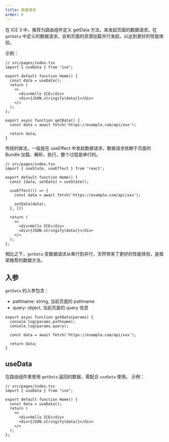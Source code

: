 ```yaml
---
title: 数据请求
order: 6
---
```


在 ICE 3 中，推荐为路由组件定义 getData 方法，来发起页面的数据请求。在 `getData` 中定义的数据请求，会和页面的资源加载并行发起，以达到更好的性能体验。

示例：

```tsx
// src/pages/index.tsx
import { useData } from "ice";

export default function Home() {
  const data = useData();
  return (
    <>
      <div>Hello ICE</div>
      <div>{JSON.stringify(data)}</div>
    </>
  );
};

export async function getData() {
  const data = await fetch('https://example.com/api/xxx');

  return data;
}
```

传统的做法，一般是在 useEffect 中发起数据请求，数据请求依赖于页面的 Bundle 加载、解析、执行，整个过程是串行的。

```tsx
// src/pages/index.tsx
import { useState, useEffect } from 'react';

export default function Home() {
  const [data, setData] = useState();

  useEffect(() => {
    const data = await fetch('https://example.com/api/xxx');

    setData(data);
  }, [])

  return (
    <>
      <div>Hello ICE</div>
      <div>{JSON.stringify(data)}</div>
    </>
  );
};
```

相比之下，`getData` 变数据请求从串行到并行，天然带来了更好的性能体验，是框架推荐的数据方法。

## 入参

`getData` 的入参包含：

- pathname: string, 当前页面的 pathname
- query: object, 当前页面的 query 信息

```tsx
export async function getData(params) {
  console.log(params.pathname);
  console.log(params.query);

  const data = await fetch('https://example.com/api/xxx');

  return data;
}
```

## useData

在路由组件里使用 `getData` 返回的数据，需配合 `useData` 使用。 示例：

```tsx
// src/pages/index.tsx
import { useData } from "ice";

export default function Home() {
  const data = useData();
  return (
    <>
      <div>Hello ICE</div>
      <div>{JSON.stringify(data)}</div>
    </>
  );
};
```